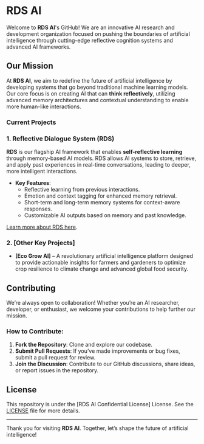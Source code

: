 # RDS AI 

Welcome to **RDS AI**'s GitHub! We are an innovative AI research and development organization focused on pushing the boundaries of artificial intelligence through cutting-edge reflective cognition systems and advanced AI frameworks.

## Our Mission 

At **RDS AI**, we aim to redefine the future of artificial intelligence by developing systems that go beyond traditional machine learning models. Our core focus is on creating AI that can **think reflectively**, utilizing advanced memory architectures and contextual understanding to enable more human-like interactions.

### Current Projects

### 1. **Reflective Dialogue System (RDS)** 
**RDS** is our flagship AI framework that enables **self-reflective learning** through memory-based AI models. RDS allows AI systems to store, retrieve, and apply past experiences in real-time conversations, leading to deeper, more intelligent interactions.

- **Key Features**:
  - Reflective learning from previous interactions.
  - Emotion and context tagging for enhanced memory retrieval.
  - Short-term and long-term memory systems for context-aware responses.
  - Customizable AI outputs based on memory and past knowledge.

[Learn more about RDS here](#link-to-rds-docs).

### 2. **[Other Key Projects]**
- **[Eco Grow AI]** – A revolutionary artificial intelligence platform designed to provide actionable insights for farmers and gardeners to optimize crop resilience to climate change and advanced global food security. 

## Contributing

We’re always open to collaboration! Whether you’re an AI researcher, developer, or enthusiast, we welcome your contributions to help further our mission.

### How to Contribute:
1. **Fork the Repository**: Clone and explore our codebase.
2. **Submit Pull Requests**: If you’ve made improvements or bug fixes, submit a pull request for review.
3. **Join the Discussion**: Contribute to our GitHub discussions, share ideas, or report issues in the repository.


## License

This repository is under the [RDS AI Confidential License] License. See the [LICENSE](./LICENSE) file for more details.

---

Thank you for visiting **RDS AI**. Together, let’s shape the future of artificial intelligence!
